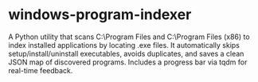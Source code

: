 # windows-program-indexer
A Python utility that scans C:\Program Files and C:\Program Files (x86) to index installed applications by locating .exe files. It automatically skips setup/install/uninstall executables, avoids duplicates, and saves a clean JSON map of discovered programs. Includes a progress bar via tqdm for real-time feedback.
